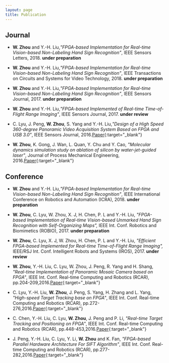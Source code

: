 ```yaml
---
layout: page
title: Publication
---
```



## Journal
	
* **W. Zhou** and Y.-H. Liu,*"FPGA-based Implementation for Real-time Vision-based Non-Labeling Hand Sign Recognition"*, IEEE Sensors Letters, 2018. **under preparation**

* **W. Zhou** and Y.-H. Liu,*"FPGA-based Implementation for Real-time Vision-based Non-Labeling Hand Sign Recognition"*, IEEE Transactions on Circuits and Systems for Video Technology, 2018. **under preparation**

* **W. Zhou** and Y.-H. Liu,*"FPGA-based Implementation for Real-time Vision-based Non-Labeling Hand Sign Recognition"*, IEEE Sensors Journal, 2017. **under preparation**

* **W. Zhou** and Y.-H. Liu,*"FPGA-based Implemented of Real-time Time-of-Flight Range Imaging"*, IEEE Sensors Journal, 2017. **under review**

* C. Lyu, J. Peng, **W. Zhou**, S. Yang and Y.-H. Liu,*"Design of a High Speed 360-degree Panoramic Video Acquisition System Based on FPGA and USB 3.0"*, IEEE Sensors Journal, 2016.[Paper](/public/doc/lyu_ieeesensorsjournal_2016.pdf){:target="_blank"}

* **W. Zhou**, K. Gong, J. Wan, L. Quan, Y. Chu and Y. Cao, *"Molecular dynamics simulation study on ablation of silicon by water-jet-guided laser"*, Journal of Process Mechanical Engineering, 2016.[Paper](/public/doc/zhou_jpme_2016.pdf){:target="_blank"}


## Conference
* **W. Zhou** and Y.-H. Liu,*"FPGA-based Implementation for Real-time Vision-based Non-Labeling Hand Sign Recognition"*, IEEE International Conference on Robotics and Automation (ICRA), 2018. **under preparation**	

* **W. Zhou**, C. Lyu, W. Zhou, X. J, H. Chen, P. L and Y.-H. Liu, *"FPGA-based Implementation of Real-time Vision-based Unmarked Hand Sign Recognition with Self-Organizing Maps",* IEEE Int. Conf. Robotics and Biomimetics (ROBIO), 2017. **under preparation**

* **W. Zhou**, C. Lyu, X. J, W. Zhou, H. Chen, P. L and Y.-H. Liu, *"Efficient FPGA-based Implemented for Real-time Time-of-Flight Range Imaging",* IEEE/RSJ Int. Conf. Intelligent Robots and Systems (IROS), 2017. **under review**

* **W. Zhou**, Y.-H. Liu, C. Lyu, W. Zhou, J. Peng, R. Yang and H. Shang, *"Real-time Implementation of Panoramic Mosaic Camera based on FPGA"*, IEEE Int. Conf. Real-time Computing and Robotics (RCAR), pp.204-209,2016.[Paper](/public/doc/zhou_rcar_2016.pdf){:target="_blank"}

* C. Lyu, Y.-H. Liu, **W. Zhou**, J. Peng, S. Yang, H. Zhang and L. Yang, *"High-speed Target Tracking base on FPGA"*, IEEE Int. Conf. Real-time Computing and Robotics (RCAR), pp.272-276,2016.[Paper](/public/doc/lyu_rcar_2016.pdf){:target="_blank"}

* C. Chen, Y.-H. Liu, C. Lyu, **W. Zhou**, J. Peng and P. Li, *"Real-time Target Tracking and Positioning on FPGA"*, IEEE Int. Conf. Real-time Computing and Robotics (RCAR), pp.448-453,2016.[Paper](/public/doc/chen_rcar_2016.pdf){:target="_blank"}

* J. Peng, Y.-H. Liu, C. Lyu, Y. Li, **W. Zhou** and K. Fan, *"FPGA-based Parallel Hardware Architecture For SIFT Algorithm"*, IEEE Int. Conf. Real-time Computing and Robotics (RCAR), pp.277-282,2016.[Paper](/public/doc/peng_rcar_2016.pdf){:target="_blank"}

